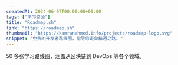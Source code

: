 ```yaml
---
createdAt: 2024-06-07T00:00:00+00:00
tags: ["学习资源"]
title: "Roadmap.sh"
link: "https://roadmap.sh"
thumbnail: "https://kamranahmed.info/projects/roadmap-logo.svg"
snippet: "免费的开发者路线图，指导您走向精通之路。"
---
```

50 多张学习路线图，涵盖从区块链到 DevOps 等各个领域。
